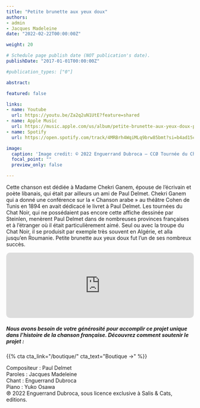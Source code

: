 ```yaml
---
title: "Petite brunette aux yeux doux"
authors:
- admin
- Jacques Madeleine
date: "2022-02-22T00:00:00Z"

weight: 20

# Schedule page publish date (NOT publication's date).
publishDate: "2017-01-01T00:00:00Z"

#publication_types: ["0"]

abstract: 

featured: false

links:
- name: Youtube
  url: https://youtu.be/Za2q2uN1UtE?feature=shared
- name: Apple Music
  url: https://music.apple.com/us/album/petite-brunette-aux-yeux-doux-paul-delmet-complete-songs/1606735492?i=1606735497
- name: Spotify
  url: https://open.spotify.com/track/4MRBrh4WqiMLq9brw85bmt?si=b4ad15cc3e954686

image:
  caption: 'Image credit: © 2022 Enguerrand Dubroca – CCØ Tournée du Chat Noir avec Rodolphe Salis, par Théophile Steinlen en 1896 – Paris Collections / Musée Carnavalet'
  focal_point: ""
  preview_only: false

---
```


Cette chanson est dédiée à Madame Chekri Ganem, épouse de l’écrivain et poète libanais, qui était par ailleurs un ami de Paul Delmet. Chekri Ganem qui a donné une conférence sur la « Chanson arabe » au théâtre Cohen de Tunis en 1894 en avait dédicacé le livret à Paul Delmet. Les tournées du Chat Noir, qui ne possédaient pas encore cette affiche dessinée par Steinlen, menèrent Paul Delmet dans de nombreuses provinces françaises et à l’étranger où il était particulièrement aimé. Seul ou avec la troupe du Chat Noir, il se produisit par exemple très souvent en Algérie, et alla jusqu’en Roumanie. Petite brunette aux yeux doux fut l’un de ses nombreux succès.


<iframe allow="autoplay *; encrypted-media *; fullscreen *; clipboard-write" frameborder="0" height="175" style="width:100%;max-width:720px;overflow:hidden;border-radius:10px;" sandbox="allow-forms allow-popups allow-same-origin allow-scripts allow-storage-access-by-user-activation allow-top-navigation-by-user-activation" src="https://embed.music.apple.com/us/album/petite-brunette-aux-yeux-doux-paul-delmet-complete-songs/1606735492?i=1606735497"></iframe>

##### Nous avons besoin de votre générosité pour accomplir ce projet unique dans l’histoire de la chanson française. Découvrez comment soutenir le projet :
{{% cta cta_link="/boutique/" cta_text="Boutique →" %}}

<p>Compositeur : Paul Delmet <br>
Paroles : Jacques Madeleine<br>
Chant : Enguerrand Dubroca<br>
Piano : Yuko Osawa<br>
℗ 2022 Enguerrand Dubroca, sous licence exclusive à Salis & Cats, editions.</p>


